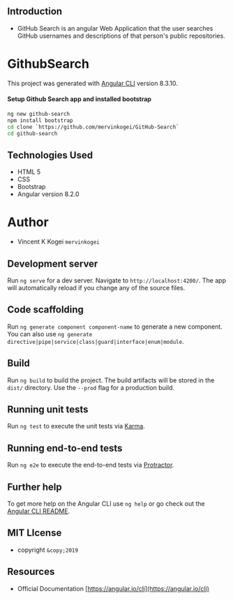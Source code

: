 ## Introduction
- GitHub Search is an angular Web Application that the user searches GitHub usernames and descriptions of that person's public repositories. 

# GithubSearch

This project was generated with [Angular CLI](https://github.com/angular/angular-cli) version 8.3.10.

####  Setup Github Search app and installed bootstrap 
```bash
ng new github-search
npm install bootstrap
cd clone `https://github.com/mervinkogei/GitHub-Search`
cd github-search
```
## Technologies Used

- HTML 5
- CSS
- Bootstrap
- Angular version 8.2.0

# Author 
* Vincent K Kogei `mervinkogei`

## Development server

Run `ng serve` for a dev server. Navigate to `http://localhost:4200/`. The app will automatically reload if you change any of the source files.

## Code scaffolding

Run `ng generate component component-name` to generate a new component. You can also use `ng generate directive|pipe|service|class|guard|interface|enum|module`.

## Build

Run `ng build` to build the project. The build artifacts will be stored in the `dist/` directory. Use the `--prod` flag for a production build.

## Running unit tests

Run `ng test` to execute the unit tests via [Karma](https://karma-runner.github.io).

## Running end-to-end tests

Run `ng e2e` to execute the end-to-end tests via [Protractor](http://www.protractortest.org/).

## Further help

To get more help on the Angular CLI use `ng help` or go check out the [Angular CLI README](https://github.com/angular/angular-cli/blob/master/README.md).

## MIT LIcense
 * copyright `&copy;2019`

 ## Resources
- Official Documentation [https://angular.io/cli](https://angular.io/cli)
